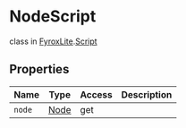 # NodeScript
class in [FyroxLite](../../scripting_api.md).[Script](../Script.md)

## Properties
| Name | Type | Access | Description |
|---|---|---|---|
| `node` | [Node](../Node/Node.md) | get |  |
